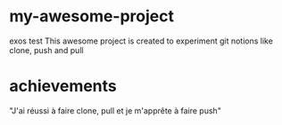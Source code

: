 # my-awesome-project
exos test
This awesome project is created to experiment git notions like clone, push and pull
# achievements
"J'ai réussi à faire clone, pull et je m'apprête à faire push"
